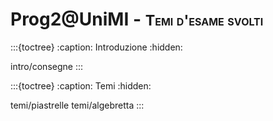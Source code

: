 # Prog2@UniMI - <span style="font-size: smaller; font-variant: small-caps;">Temi d'esame svolti</span>


:::{toctree}
:caption: Introduzione
:hidden:

intro/consegne
:::


:::{toctree}
:caption: Temi
:hidden:

temi/piastrelle
temi/algebretta
:::
